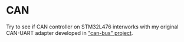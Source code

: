 # CAN

Try to see if CAN controller on STM32L476 interworks with my original CAN-UART adapter developed in ["can-bus" project](https://github.com/araobp/can-bus).
